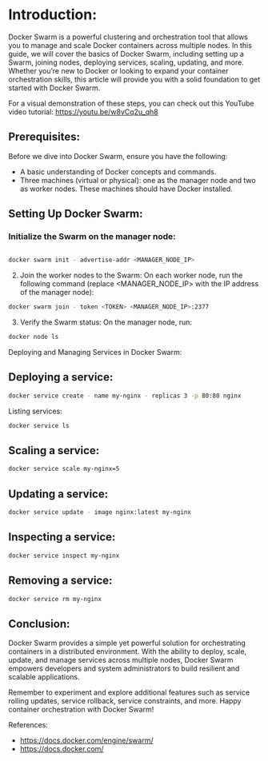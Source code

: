 # Introduction:

Docker Swarm is a powerful clustering and orchestration tool that allows you to manage and scale Docker containers across multiple nodes. In this guide, we will cover the basics of Docker Swarm, including setting up a Swarm, joining nodes, deploying services, scaling, updating, and more. Whether you’re new to Docker or looking to expand your container orchestration skills, this article will provide you with a solid foundation to get started with Docker Swarm.

For a visual demonstration of these steps, you can check out this YouTube video tutorial: https://youtu.be/w8vCq2u_qh8

## Prerequisites:

Before we dive into Docker Swarm, ensure you have the following:
- A basic understanding of Docker concepts and commands.
- Three machines (virtual or physical): one as the manager node and two as worker nodes. These machines should have Docker installed.

## Setting Up Docker Swarm:

### Initialize the Swarm on the manager node:
```bash

docker swarm init - advertise-addr <MANAGER_NODE_IP>
```
2. Join the worker nodes to the Swarm:
On each worker node, run the following command (replace <MANAGER_NODE_IP> with the IP address of the manager node):
```bash
docker swarm join - token <TOKEN> <MANAGER_NODE_IP>:2377
```
3. Verify the Swarm status:
On the manager node, run:
```bash
docker node ls
```
Deploying and Managing Services in Docker Swarm:

##  Deploying a service:
```bash
docker service create - name my-nginx - replicas 3 -p 80:80 nginx
```
Listing services:
```bash
docker service ls
```
## Scaling a service:
```bash
docker service scale my-nginx=5
```
## Updating a service:
```bash
docker service update - image nginx:latest my-nginx
```
## Inspecting a service:
```bash
docker service inspect my-nginx
```
## Removing a service:
```bash
docker service rm my-nginx
```
## Conclusion:

Docker Swarm provides a simple yet powerful solution for orchestrating containers in a distributed environment. With the ability to deploy, scale, update, and manage services across multiple nodes, Docker Swarm empowers developers and system administrators to build resilient and scalable applications.

Remember to experiment and explore additional features such as service rolling updates, service rollback, service constraints, and more. Happy container orchestration with Docker Swarm!

References:
- https://docs.docker.com/engine/swarm/
- https://docs.docker.com/